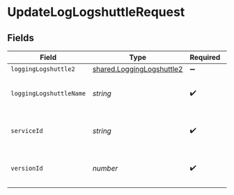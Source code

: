 # UpdateLogLogshuttleRequest


## Fields

| Field                                                                  | Type                                                                   | Required                                                               | Description                                                            | Example                                                                |
| ---------------------------------------------------------------------- | ---------------------------------------------------------------------- | ---------------------------------------------------------------------- | ---------------------------------------------------------------------- | ---------------------------------------------------------------------- |
| `loggingLogshuttle2`                                                   | [shared.LoggingLogshuttle2](../../models/shared/logginglogshuttle2.md) | :heavy_minus_sign:                                                     | N/A                                                                    |                                                                        |
| `loggingLogshuttleName`                                                | *string*                                                               | :heavy_check_mark:                                                     | The name for the real-time logging configuration.                      | test-log-endpoint                                                      |
| `serviceId`                                                            | *string*                                                               | :heavy_check_mark:                                                     | Alphanumeric string identifying the service.                           | SU1Z0isxPaozGVKXdv0eY                                                  |
| `versionId`                                                            | *number*                                                               | :heavy_check_mark:                                                     | Integer identifying a service version.                                 | 1                                                                      |